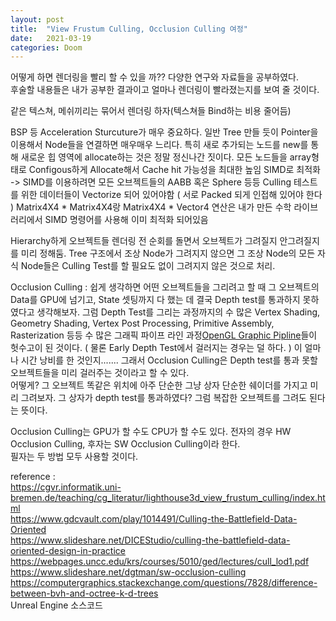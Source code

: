 ```yaml
---
layout: post
title:  "View Frustum Culling, Occlusion Culling 여정"
date:   2021-03-19
categories: Doom
---
```


어떻게 하면 렌더링을 빨리 할 수 있을 까?? 다양한 연구와 자료들을 공부하였다.    
후술할 내용들은 내가 공부한 결과이고 얼마나 렌더링이 빨라졌는지를 보여 줄 것이다.

같은 텍스쳐, 메쉬끼리는 묶어서 렌더링 하자(텍스쳐들 Bind하는 비용 줄어듬)

BSP 등 Acceleration Sturcuture가 매우 중요하다. 일반 Tree 만들 듯이 Pointer을 이용해서 Node들을 연결하면 매우매우 느리다. 특히 새로 추가되는 노드를 new를 통해 새로운 힙 영역에 allocate하는 것은 정말 정신나간 짓이다.
모든 노드들을 array형태로 Configous하게 Allocate해서 Cache hit 가능성을 최대한 높임
SIMD로 최적화 -> SIMD를 이용하려면 모든 오브젝트들의 AABB 혹은 Sphere 등등 Culling 테스트를 위한 데이터들이 Vectorize 되어 있어야함 ( 서로 Packed 되게 인접해 있어야 한다 ) Matrix4X4 * Matrix4X4랑 Matrix4X4 * Vector4 연산은 내가 만든 수학 라이브러리에서 SIMD 명령어를 사용해 이미 최적화 되어있음

Hierarchy하게 오브젝트들 렌더링 전 순회를 돌면서 오브젝트가 그려질지 안그려질지를 미리 정해둠. Tree 구조에서 조상 Node가 그려지지 않으면 그 조상 Node의 모든 자식 Node들은 Culling Test를 할 필요도 없이 그려지지 않은 것으로 처리.


Occlusion Culling : 쉽게 생각하면 어떤 오브젝트들을 그리려고 할 때 그 오브젝트의 Data를 GPU에 넘기고, State 셋팅까지 다 했는 데 결국 Depth test를 통과하지 못하였다고 생각해보자. 그럼 Depth Test를 그리는 과정까지의 수 많은 Vertex Shading, Geometry Shading, Vertex Post Processing, Primitive Assembly, Rasterization 등등 수 많은 그래픽 파이프 라인 과정[OpenGL Graphic Pipline](https://www.khronos.org/opengl/wiki/Rendering_Pipeline_Overview)들이 헛수고이 된 것이다. ( 물론 Early Depth Test에서 걸러지는 경우는 덜 하다. ) 이 얼마나 시간 낭비를 한 것인지....... 그래서 Occlusion Culling은 Depth test를 통과 못할 오브젝트들을 미리 걸러주는 것이라고 할 수 있다.      
어떻게? 그 오브젝트 똑같은 위치에 아주 단순한 그냥 상자 단순한 쉐이더를 가지고 미리 그려보자. 그 상자가 depth test를 통과하였다? 그럼 복잡한 오브젝트를 그려도 된다는 뜻이다. 

Occlusion Culling는 GPU가 할 수도 CPU가 할 수도 있다. 전자의 경우 HW Occlusion Culling, 후자는 SW Occlusion Culling이라 한다.   
필자는 두 방법 모두 사용할 것이다.


reference :      
https://cgvr.informatik.uni-bremen.de/teaching/cg_literatur/lighthouse3d_view_frustum_culling/index.html     
https://www.gdcvault.com/play/1014491/Culling-the-Battlefield-Data-Oriented     
https://www.slideshare.net/DICEStudio/culling-the-battlefield-data-oriented-design-in-practice     
https://webpages.uncc.edu/krs/courses/5010/ged/lectures/cull_lod1.pdf       
https://www.slideshare.net/dgtman/sw-occlusion-culling     
https://computergraphics.stackexchange.com/questions/7828/difference-between-bvh-and-octree-k-d-trees         
Unreal Engine 소스코드